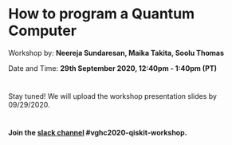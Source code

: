 # How to program a Quantum Computer
Workshop by: **Neereja Sundaresan, Maika Takita, Soolu Thomas**

Date and Time: **29th September 2020, 12:40pm - 1:40pm (PT)**

#

Stay tuned! We will upload the workshop presentation slides by 09/29/2020.

#

**Join the [slack channel](https://join.slack.com/share/zt-hnw179ty-rgafxptCWJZv6desEdLVvQ) #vghc2020-qiskit-workshop.**
